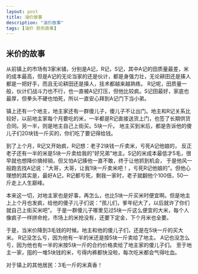```yaml
---
layout: post
title: 油价故事
description: "油价故事"
tags: [油价 悲伤故事] 
---
```



## 米价的故事

从前镇上的市场有3家米铺，分别是A记，R记，S记，其中A记的田质量最差，米的成本最高，但是A记的无论当家的还是伙计，都是身强力壮，无论耕田还是揍人都是一把好手，而且无论耕田还是揍人，技术都越来越熟练。
R记呢，田质量一般，伙计们战斗力也不行，也一直被A记打压，但他比较疯。S记田最好，家底也最厚，但拳头不硬也怕死，所以一直安心拜到A记门下当小弟。

镇上还有一个地主，地主家还有一群傻儿子，傻儿子不让出门。地主和R记关系比较好，以前地主家每个月要吃的米，一半都是R记直接送货上门，也签了长期供货合同。另一半，则是地主自己上街买。5块一斤。
地主买到米后，都是告诉他的傻儿子们20块钱一斤买的，你们吃了要记得给钱。

到了上个月，R记又开始疯，R记想：老子2块钱一斤卖米，亏死A记他娘的， 反正老子还有一半的米是5块一斤卖给我的"好兄弟"地主。S记的米成本最低才5毛，很早就也想降价搞倾销，但又怕A记揍他一直不敢，终于让他抓到机会，
于是他风一般跑去找A记说："大哥，大哥，让我1块一斤卖米吧！，亏死R记他娘的"。但他心理想的其实是，最好A记，R记都亏死，剩我一家时，老子就翻他个100倍，50一斤走上人生巅峰。

本来这一切，对地主家也是好事，再怎么，也比5块一斤买米时便宜啊。但是地主上上个月也发疯，给他的傻子儿子们说："孩儿们，爹年纪大了，以后就许了你们就自己上街买米吧"。
于是一群傻儿子哪里见过5块一斤这么便宜的大米，每个人像疯子一样拼命抢，市场上的米抢没有，还要下定金，下个月米也全要。

于是，当米价降到3毛钱的时候。地主和他的傻儿子们，还是在5块一斤的买大米。
R记没怎么亏，因为他有一半的米还是按5块一斤卖给了地主。
A记也没怎么亏，因为他也有一半的米按5块一斤的合约价格卖给了地主家的傻儿子们。
至于地主一家，囤的一堆5块钱的米，亏得内裤都快没啦，每次吃米都会气得吐血。

对于镇上的其他居民：3毛一斤的米真香！





   
